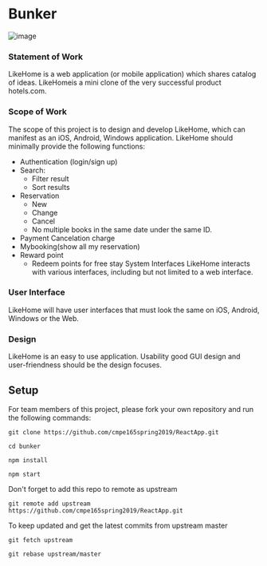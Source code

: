# Bunker
![image](https://drive.google.com/uc?export=view&id=1cjC-sJsV3Jly4q6k0e1F5HSo68_la5FA)

### Statement of Work
LikeHome is a web application (or mobile application) which shares catalog of ideas.  LikeHomeis a mini clone of the very successful product hotels.com.

### Scope of Work
The scope of this project is to design and develop LikeHome, which can manifest as an iOS, Android, Windows application. LikeHome should minimally provide the following functions:
* Authentication (login/sign up)
* Search:
  * Filter result 
  * Sort results
* Reservation 
  * New 
  * Change 
  * Cancel
  * No multiple books in the same date under the same ID. 
* Payment Cancelation charge
* Mybooking(show all my reservation)
* Reward point
  * Redeem points for free stay System Interfaces LikeHome interacts with various interfaces, including but not limited to a web interface. 

### User Interface 
LikeHome will have user interfaces that must look the same on iOS, Android, Windows or the Web.

### Design
LikeHome is an easy to use application. Usability good GUI design and user-friendness should be the design focuses.

## Setup
For team members of this project, please fork your own repository and run the following commands:

```git clone https://github.com/cmpe165spring2019/ReactApp.git```

```cd bunker```

```npm install```

```npm start```

Don't forget to add this repo to remote as upstream

```git remote add upstream https://github.com/cmpe165spring2019/ReactApp.git```

To keep updated and get the latest commits from upstream master

```git fetch upstream```

```git rebase upstream/master```
